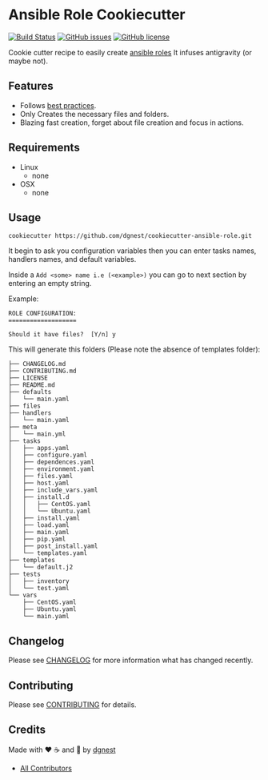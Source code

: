 # Ansible Role Cookiecutter

[![Build Status](https://travis-ci.org/dgnest/cookiecutter-ansible-role.svg)](https://travis-ci.org/dgnest/cookiecutter-ansible-role)
[![GitHub issues](https://img.shields.io/github/issues/dgnest/cookiecutter-ansible-role.svg)](https://github.com/dgnest/cookiecutter-ansible-role/issues)
[![GitHub license](https://img.shields.io/github/license/mashape/apistatus.svg?style=flat-square)](LICENSE)

Cookie cutter recipe to easily create [ansible roles][link-playbooks-roles]
It infuses antigravity (or maybe not).

## Features

  * Follows [best practices][link-best-practices].
  * Only Creates the necessary files and folders.
  * Blazing fast creation, forget about file creation and focus in actions.


## Requirements

 - Linux
   - none
 - OSX
   - none

## Usage

    cookiecutter https://github.com/dgnest/cookiecutter-ansible-role.git

It begin to ask you configuration variables then you can enter tasks names,
handlers names, and default variables.

Inside a `Add <some> name i.e (<example>)` you can go to next section by entering
an empty string.


Example:

    ROLE CONFIGURATION:
    ===================

    Should it have files?  [Y/n] y

This will generate this folders (Please note the absence of templates folder):

    ├── CHANGELOG.md
    ├── CONTRIBUTING.md
    ├── LICENSE
    ├── README.md
    ├── defaults
    │   └── main.yaml
    ├── files
    ├── handlers
    │   └── main.yaml
    ├── meta
    │   └── main.yml
    ├── tasks
    │   ├── apps.yaml
    │   ├── configure.yaml
    │   ├── dependences.yaml
    │   ├── environment.yaml
    │   ├── files.yaml
    │   ├── host.yaml
    │   ├── include_vars.yaml
    │   ├── install.d
    │   │   ├── CentOS.yaml
    │   │   └── Ubuntu.yaml
    │   ├── install.yaml
    │   ├── load.yaml
    │   ├── main.yaml
    │   ├── pip.yaml
    │   ├── post_install.yaml
    │   └── templates.yaml
    ├── templates
    │   └── default.j2
    ├── tests
    │   ├── inventory
    │   └── test.yaml
    └── vars
        ├── CentOS.yaml
        ├── Ubuntu.yaml
        └── main.yaml

## Changelog

Please see [CHANGELOG](CHANGELOG.md) for more information what has changed recently.

## Contributing

Please see [CONTRIBUTING](CONTRIBUTING.md) for details.

## Credits

Made with :heart: :coffee: and :pizza: by [dgnest][link-company]

- [All Contributors][link-contributors]

[link-cookiecutter]: https://www.cookiecutter.com
[link-luis]: https://github.com/luismayta
[link-contributors]: AUTHORS
[link-company]: https://github.com/dgnest
[link-playbooks-roles]: http://docs.ansible.com/playbooks_roles.html#roles
[link-best-practices]: http://docs.ansible.com/playbooks_best_practices.html
